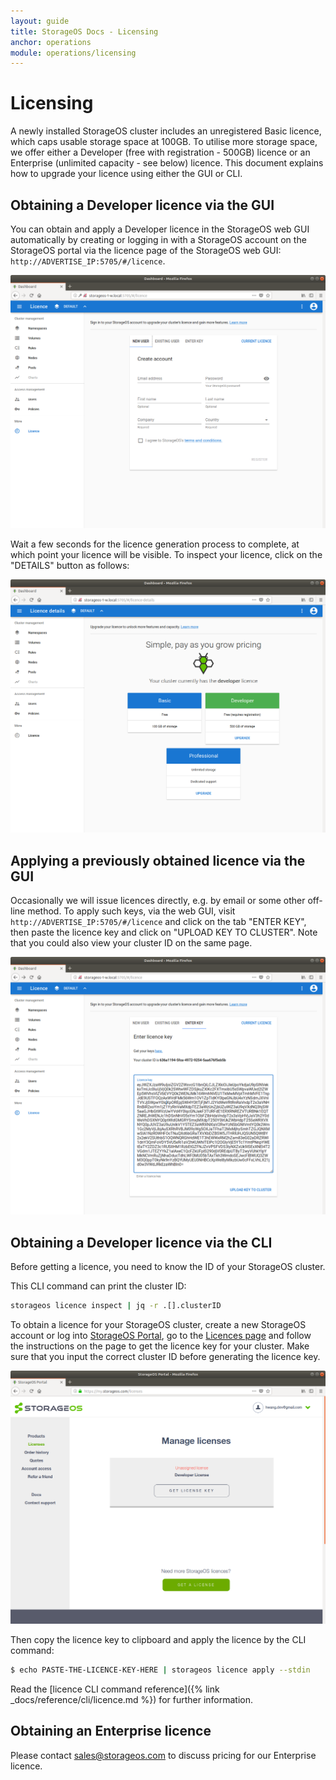 ```yaml
---
layout: guide
title: StorageOS Docs - Licensing
anchor: operations
module: operations/licensing
---
```


# Licensing

A newly installed StorageOS cluster includes an unregistered Basic licence,
which caps usable storage space at 100GB. To utilise more storage space, we
offer either a Developer (free with registration - 500GB) licence or an
Enterprise (unlimited capacity - see below) licence. This document explains how
to upgrade your licence using either the GUI or CLI.

## Obtaining a Developer licence via the GUI

You can obtain and apply a Developer licence in the StorageOS web GUI
automatically by creating or logging in with a StorageOS account on the
StorageOS portal via the licence page of the StorageOS web GUI:
`http://ADVERTISE_IP:5705/#/licence`.

![Licence Login](/images/docs/operations/licensing/licence-login.png)

Wait a few seconds for the licence generation process to complete, at which
point your licence will be visible. To inspect your licence, click on the
"DETAILS" button as follows:

![Developer Licence](/images/docs/operations/licensing/developer-licence.png)

## Applying a previously obtained licence via the GUI

Occasionally we will issue licences directly, e.g. by email or some other
off-line method. To apply such keys, via the web GUI, visit
`http://ADVERTISE_IP:5705/#/licence` and click on the tab "ENTER KEY", then
paste the licence key and click on "UPLOAD KEY TO CLUSTER". Note that you could
also view your cluster ID on the same page.

![Apply Licence Key](/images/docs/operations/licensing/apply-licence-key.png)

## Obtaining a Developer licence via the CLI

Before getting a licence, you need to know the ID of your StorageOS cluster.

This CLI command can print the cluster ID:

```bash
storageos licence inspect | jq -r .[].clusterID
```

To obtain a licence for your StorageOS cluster, create a new StorageOS account
or log into [StorageOS Portal](https://my.storageos.com), go to the [Licences
page](https://my.storageos.com/licenses) and follow the instructions on the
page to get the licence key for your cluster. Make sure that you input the
correct cluster ID before generating the licence key.

![Get Licence](/images/docs/operations/licensing/get-licence.png)

Then copy the licence key to clipboard and apply the licence by the CLI command:

```bash
$ echo PASTE-THE-LICENCE-KEY-HERE | storageos licence apply --stdin
```

Read the [licence CLI command reference]({% link _docs/reference/cli/licence.md
%}) for further information.

## Obtaining an Enterprise licence

Please contact [sales@storageos.com](mailto:sales@storageos.com) to discuss
pricing for our Enterprise licence.
